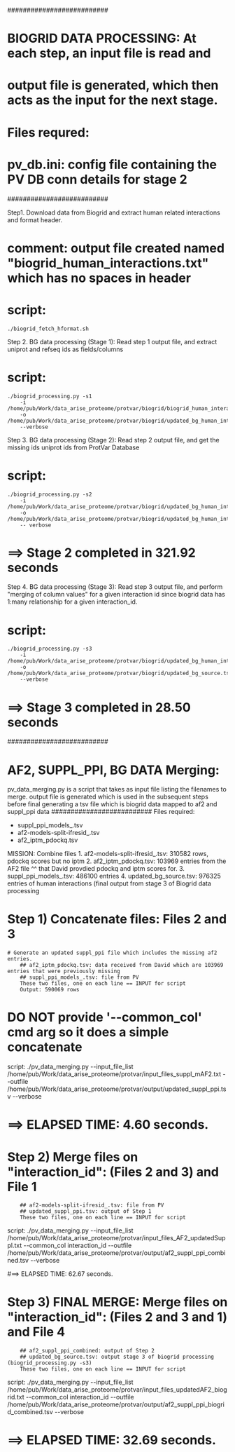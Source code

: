 ##########################
# BIOGRID DATA PROCESSING: At each step, an input file is read and
# output file is generated, which then acts as the input for the next stage.
# Files requred:
# pv_db.ini: config file containing the PV DB conn details for stage 2
##########################

Step1. Download data from Biogrid and extract human related interactions and format header.
# comment: output file created named "biogrid_human_interactions.txt" which has no spaces in header
# script: 
    ./biogrid_fetch_hformat.sh 

Step 2. BG data processing (Stage 1): Read step 1 output file, and extract uniprot and refseq ids as fields/columns
# script: 
    ./biogrid_processing.py -s1 
        -i /home/pub/Work/data_arise_proteome/protvar/biogrid/biogrid_human_interactions.txt
        -o /home/pub/Work/data_arise_proteome/protvar/biogrid/updated_bg_human_interactions.tsv
        --verbose

Step 3. BG data processing (Stage 2): Read step 2 output file, and get the missing ids uniprot ids from ProtVar Database      
# script: 
    ./biogrid_processing.py -s2 
        -i /home/pub/Work/data_arise_proteome/protvar/biogrid/updated_bg_human_interactions.tsv 
        -o /home/pub/Work/data_arise_proteome/protvar/biogrid/updated_bg_human_interactions_PVDB.tsv
      	-- verbose
# ==> Stage 2 completed in 321.92 seconds
     	
Step 4. BG data processing (Stage 3): Read step 3 output file, and perform "merging of column values" for a given interaction id
since biogrid data has 1:many relationship for a given interaction_id.
# script: 
    ./biogrid_processing.py -s3 
        -i /home/pub/Work/data_arise_proteome/protvar/biogrid/updated_bg_human_interactions_PVDB.tsv
        -o /home/pub/Work/data_arise_proteome/protvar/biogrid/updated_bg_source.tsv
        --verbose
# ==> Stage 3 completed in 28.50 seconds

##########################
# AF2, SUPPL_PPI, BG DATA Merging: 
pv_data_merging.py is a script that takes as input file listing the filenames to merge.
output file is generated which is used in  the subsequent steps before final generating a tsv 
file which is biogrid data mapped to af2 and suppl_ppi data
##########################
Files required:

- suppl_ppi_models_.tsv
- af2-models-split-ifresid_.tsv
- af2_iptm_pdockq.tsv



MISSION: Combine files
	1. af2-models-split-ifresid_.tsv: 310582 rows, pdockq scores but no iptm
	2. af2_iptm_pdockq.tsv: 103969 entries from the AF2 file ^^ that David provdied pdockq and iptm scores for.
	3. suppl_ppi_models_.tsv: 486100 entries
	4. updated_bg_source.tsv: 976325 entries of human interactions (final output from stage 3 of Biogrid data processing


# Step 1) Concatenate files: Files 2 and 3
	# Generate an updated suppl_ppi file which includes the missing af2 entries.
		## af2_iptm_pdockq.tsv: data received from David which are 103969 entries that were previously missing
		## suppl_ppi_models_.tsv: file from PV
		These two files, one on each line == INPUT for script 
		Output: 590069 rows
# DO NOT provide '--common_col' cmd arg so it does a simple concatenate
script: 
	./pv_data_merging.py --input_file_list /home/pub/Work/data_arise_proteome/protvar/input_files_suppl_mAF2.txt --outfile /home/pub/Work/data_arise_proteome/protvar/output/updated_suppl_ppi.tsv --verbose 

# ==> ELAPSED TIME: 4.60 seconds.

# Step 2) Merge files on "interaction_id": (Files 2 and 3) and File 1
		## af2-models-split-ifresid_.tsv: file from PV
		## updated_suppl_ppi.tsv: output of Step 1
		These two files, one on each line == INPUT for script 
script: 
	./pv_data_merging.py --input_file_list /home/pub/Work/data_arise_proteome/protvar/input_files_AF2_updatedSuppl.txt --common_col interaction_id --outfile /home/pub/Work/data_arise_proteome/protvar/output/af2_suppl_ppi_combined.tsv --verbose 

#==> ELAPSED TIME: 62.67 seconds.

# Step 3) FINAL MERGE:  Merge files on "interaction_id": (Files 2 and 3 and 1) and File 4
		## af2_suppl_ppi_combined: output of Step 2
		## updated_bg_source.tsv: output stage 3 of biogrid processing (biogrid_processing.py -s3)
		These two files, one on each line == INPUT for script 
script: 
	./pv_data_merging.py --input_file_list /home/pub/Work/data_arise_proteome/protvar/input_files_updatedAF2_biogrid.txt --common_col interaction_id --outfile /home/pub/Work/data_arise_proteome/protvar/output/af2_suppl_ppi_biogrid_combined.tsv --verbose 

# ==> ELAPSED TIME: 32.69 seconds.


